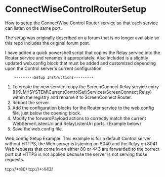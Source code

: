 # ConnectWiseControlRouterSetup
 How to setup the ConnectWise Control Router service so that each service can listen on the same port.
 
 The setup was originally described on a forum that is no longer available so this repo includes the original forum post.  
 
 I have added a quick powershell script that copies the Relay service into the Router service and renames it appropriately.
Also included is a slightly updated web.config block that must be added and customized depending upon the Control server's current configuration.

        ---------Setup Instructions---------
1.  To create the new service, copy the ScreenConnect Relay service entry (HKLM:\SYSTEM\CurrentControlSet\Services\ScreenConnect Relay) within the registry and rename it to ScreenConnect Router.
2.  Reboot the server.
3.  Add the configuration blocks for the Router service to the web.config file, just below the opening <configuration> block.
4.  Modify the forwardPayload actions to correctly match the current WebServerListenUri and RelayListenUri ports. (Example below)
5.  Save the web.config file.


Web.config Setup Example:
This example is for a default Control server without HTTPS, the Web server is listening on 8040 and the Relay on 8041.  
Web requests that come in on either 80 or 443 are forwarded to the correct port but HTTPS is not applied because the server is not serving those requests.

<configSections>
  <section name="screenconnect.routing" type="ScreenConnect.RoutingConfigurationHandler, ScreenConnect.Server" />
 </configSections>
<screenconnect.routing>
  <listenUris>
   <listenUri>tcp://+:80/</listenUri>
   <listenUri>tcp://+:443/</listenUri>
  </listenUris>
  <rules>
   <rule schemeExpression="http" actionType="issueRedirect" actionData="http://$HOST:8040/" />
   <rule schemeExpression="ssl" actionType="forwardPayload" actionData="http://localhost:8040/" />
   <rule schemeExpression="relay" actionType="forwardPayload" actionData="relay://localhost:8041/" />
  </rules>
 </screenconnect.routing>
